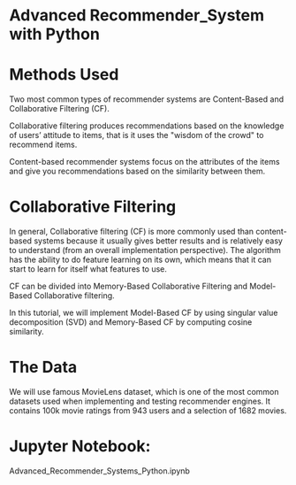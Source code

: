 #  Advanced Recommender_System with Python

# Methods Used

Two most common types of recommender systems are Content-Based and Collaborative Filtering (CF).

Collaborative filtering produces recommendations based on the knowledge of users’ attitude to items, that is it uses the "wisdom of the crowd" to recommend items.

Content-based recommender systems focus on the attributes of the items and give you recommendations based on the similarity between them.

# Collaborative Filtering

In general, Collaborative filtering (CF) is more commonly used than content-based systems because it usually gives better results and is relatively easy to understand (from an overall implementation perspective). The algorithm has the ability to do feature learning on its own, which means that it can start to learn for itself what features to use.

CF can be divided into Memory-Based Collaborative Filtering and Model-Based Collaborative filtering.

In this tutorial, we will implement Model-Based CF by using singular value decomposition (SVD) and Memory-Based CF by computing cosine similarity.

# The Data

We will use famous MovieLens dataset, which is one of the most common datasets used when implementing and testing recommender engines. It contains 100k movie ratings from 943 users and a selection of 1682 movies.

# Jupyter Notebook: 

Advanced_Recommender_Systems_Python.ipynb
